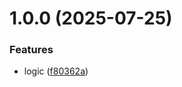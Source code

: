 # 1.0.0 (2025-07-25)


### Features

* logic ([f80362a](https://github.com/lenmor-invoicesimple/semantic-release-monorepo-test-1/commit/f80362acebc2610599cdf5a0298c27c4db46d4aa))
